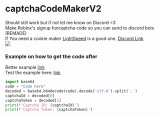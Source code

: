 # captchaCodeMakerV2
Should still work but if not let me know on Discord <3 <br>
Make Roblox's signup funcaptcha code so you can send to discord bots (REMADE)<br>
If You need a cookie maker [LightSpeed](https://robloxalts.info/LightSpeed.html) is a good one. [Discord Link](https://discord.gg/5Wfgk8cf7K)<br>
![](https://komarev.com/ghpvc/?username=captchaCodeMakerV2&label=Repo+Views)

### Example on how to get the code after
Better example [link](https://github.com/Roblox-Thot/captchaCodeMakerV2/blob/main/example/sign%20up.py)<br>
Test the example here: [link](https://replit.com/@Roblox-Thot2/roblox)
```py
import base64
code = "Code here"
decoded = base64.b64decode(code).decode('utf-8').split(',')
captchaId = decoded[0]
captchaToken = decoded[1]
print(f'Captcha ID: {captchaId}')
print(f'Captcha Token: {captchaToken}')
```
